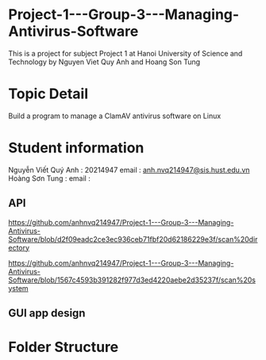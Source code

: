 # Project-1---Group-3---Managing-Antivirus-Software
This is a project for subject Project 1 at Hanoi University of Science and Technology by Nguyen Viet Quy Anh and Hoang Son Tung 
# Topic Detail
Build a program to manage a ClamAV antivirus software on Linux
# Student information
Nguyễn Viết Quý Anh : 20214947
email : anh.nvq214947@sis.hust.edu.vn 
Hoàng Sơn Tung :
email :
## API
https://github.com/anhnvq214947/Project-1---Group-3---Managing-Antivirus-Software/blob/d2f09eadc2ce3ec936ceb71fbf20d62186229e3f/scan%20directory

https://github.com/anhnvq214947/Project-1---Group-3---Managing-Antivirus-Software/blob/1567c4593b391282f977d3ed4220aebe2d35237f/scan%20system









## GUI app design 

# Folder Structure 

